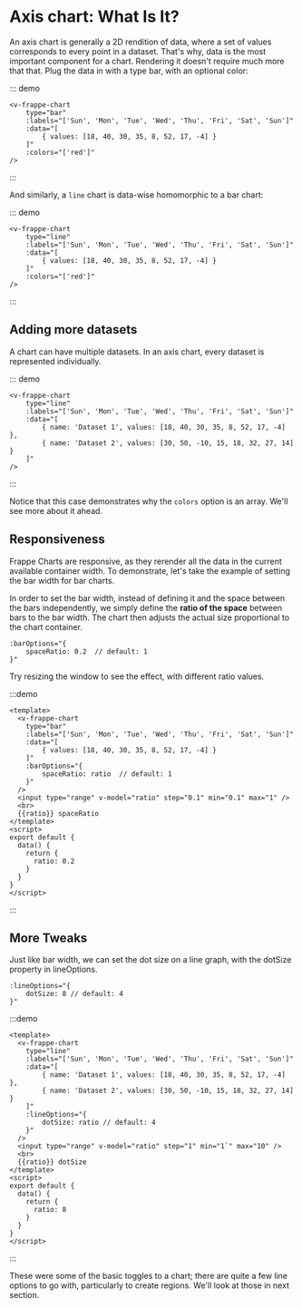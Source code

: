 # Axis chart: What Is It?

An axis chart is generally a 2D rendition of data, where a set of values corresponds to every point in a dataset. That's why, data is the most important component for a chart. Rendering it doesn't require much more that that. Plug the data in with a type bar, with an optional color:

::: demo 
```vue
<v-frappe-chart
    type="bar"
    :labels="['Sun', 'Mon', 'Tue', 'Wed', 'Thu', 'Fri', 'Sat', 'Sun']"
    :data="[
        { values: [18, 40, 30, 35, 8, 52, 17, -4] }
    ]"
    :colors="['red']"
/>
```
:::

And similarly, a `line` chart is data-wise homomorphic to a bar chart:

::: demo 
```vue
<v-frappe-chart
    type="line"
    :labels="['Sun', 'Mon', 'Tue', 'Wed', 'Thu', 'Fri', 'Sat', 'Sun']"
    :data="[
        { values: [18, 40, 30, 35, 8, 52, 17, -4] }
    ]"
    :colors="['red']"
/>
```
:::

## Adding more datasets

A chart can have multiple datasets. In an axis chart, every dataset is represented individually.

::: demo 
```vue
<v-frappe-chart
    type="line"
    :labels="['Sun', 'Mon', 'Tue', 'Wed', 'Thu', 'Fri', 'Sat', 'Sun']"
    :data="[
        { name: 'Dataset 1', values: [18, 40, 30, 35, 8, 52, 17, -4] },
        { name: 'Dataset 2', values: [30, 50, -10, 15, 18, 32, 27, 14] }
    ]"
/>
```
:::

Notice that this case demonstrates why the `colors` option is an array. We'll see more about it ahead.

## Responsiveness

Frappe Charts are responsive, as they rerender all the data in the current available container width. To demonstrate, let's take the example of setting the bar width for bar charts.

In order to set the bar width, instead of defining it and the space between the bars independently, we simply define the **ratio of the space** between bars to the bar width. The chart then adjusts the actual size proportional to the chart container.

```vue
:barOptions="{
    spaceRatio: 0.2  // default: 1
}"
```

Try resizing the window to see the effect, with different ratio values.

:::demo
```vue
<template>
  <v-frappe-chart
    type="bar"
    :labels="['Sun', 'Mon', 'Tue', 'Wed', 'Thu', 'Fri', 'Sat', 'Sun']"
    :data="[
        { values: [18, 40, 30, 35, 8, 52, 17, -4] }
    ]"
    :barOptions="{
        spaceRatio: ratio  // default: 1
    }"
  />
  <input type="range" v-model="ratio" step="0.1" min="0.1" max="1" />
  <br>
  {{ratio}} spaceRatio
</template>
<script>
export default {
  data() {
    return {
      ratio: 0.2
    }
  }
}
</script>
```
:::

## More Tweaks

Just like bar width, we can set the dot size on a line graph, with the dotSize property in lineOptions.

```vue
:lineOptions="{
    dotSize: 8 // default: 4
}"
```

:::demo
```vue
<template>
  <v-frappe-chart
    type="line"
    :labels="['Sun', 'Mon', 'Tue', 'Wed', 'Thu', 'Fri', 'Sat', 'Sun']"
    :data="[
        { name: 'Dataset 1', values: [18, 40, 30, 35, 8, 52, 17, -4] },
        { name: 'Dataset 2', values: [30, 50, -10, 15, 18, 32, 27, 14] }
    ]"
    :lineOptions="{
        dotSize: ratio // default: 4
    }"
  />
  <input type="range" v-model="ratio" step="1" min="1`" max="10" />
  <br>
  {{ratio}} dotSize
</template>
<script>
export default {
  data() {
    return {
      ratio: 8
    }
  }
}
</script>
```
:::

These were some of the basic toggles to a chart; there are quite a few line options to go with, particularly to create regions. We'll look at those in next section.
